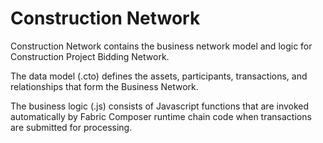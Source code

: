 # Construction Network

Construction Network contains the business network model and logic for Construction Project Bidding Network. 

The data model (.cto) defines the assets, participants, transactions, and relationships that form the Business Network.

The business logic (.js) consists of Javascript functions that are invoked automatically by Fabric Composer runtime chain code when transactions are submitted for processing.
